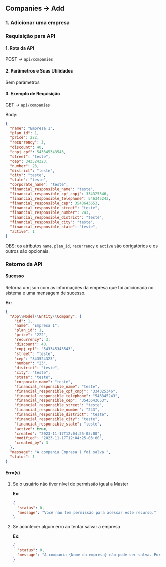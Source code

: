 ## Companies -> Add

### 1. Adicionar uma empresa

### Requisição para API

#### 1. Rota da API

POST -> `api/companies`

#### 2. Parâmetros e Suas Utilidades

Sem parâmetros

#### 3. Exemplo de Requisição

GET -> `api/companies`

Body:

```json
{
  "name": "Empresa 1",
  "plan_id": 1,
  "price": 222,
  "recurrency": 3,
  "discount": 40,
  "cnpj_cpf": 543345343543,
  "street": "teste",
  "cep": 343524323,
  "number": 23,
  "district": "teste",
  "city": "teste",
  "state": "teste",
  "corporate_name": "teste",
  "financial_responsible_name": "teste",
  "financial_responsible_cpf_cnpj": 334325346,
  "financial_responsible_telephone": 546345243,
  "financial_responsible_cep": 3543643653,
  "financial_responsible_street": "teste",
  "financial_responsible_number": 243,
  "financial_responsible_district": "teste",
  "financial_responsible_city": "teste",
  "financial_responsible_state": "teste",
  "active": 1
}
```

OBS: os atributos `name`, `plan_id`, `recurrency` e `active` são obrigatórios e os outros são opcionais.

### Retorno da API

#### Sucesso

Retorna um json com as informações da empresa que foi adicionada no sistema e uma mensagem de sucesso.

**Ex**:

```json
{
  "App\\Model\\Entity\\Company": {
    "id": 1,
    "name": "Empresa 1",
    "plan_id": 1,
    "price": "222",
    "recurrency": 3,
    "discount": 40,
    "cnpj_cpf": "543345343543",
    "street": "teste",
    "cep": "343524323",
    "number": "23",
    "district": "teste",
    "city": "teste",
    "state": "teste",
    "corporate_name": "teste",
    "financial_responsible_name": "teste",
    "financial_responsible_cpf_cnpj": "334325346",
    "financial_responsible_telephone": "546345243",
    "financial_responsible_cep": "3543643653",
    "financial_responsible_street": "teste",
    "financial_responsible_number": "243",
    "financial_responsible_district": "teste",
    "financial_responsible_city": "teste",
    "financial_responsible_state": "teste",
    "active": true,
    "created": "2023-11-17T12:04:25-03:00",
    "modified": "2023-11-17T12:04:25-03:00",
    "created_by": 3
  },
  "message": "A compania Empresa 1 foi salva.",
  "status": 1
}
```

#### Erro(s)

1.  Se o usuário não tiver nível de permissão igual a Master

    **Ex**:

    ```json
    {
      "status": 0,
      "message": "Você não tem permissão para acessar este recurso."
    }
    ```

2.  Se acontecer algum erro ao tentar salvar a empresa

    **Ex**:

    ```json
    {
      "status": 0,
      "message": "A compania {Nome da empresa} não pode ser salva. Por favor , tente novamente."
    }
    ```
